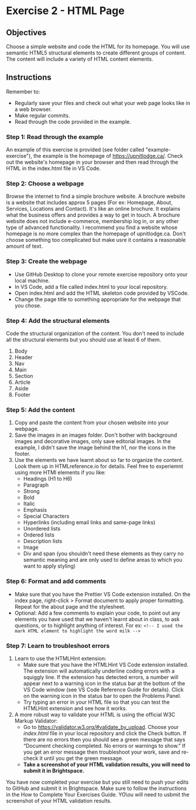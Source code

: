 # Exercise 2 - HTML Page

## Objectives
Choose a simple website and code the HTML for its homepage. You will use semantic HTML5 structural elements to create different groups of content. The content will include a variety of HTML content elements. 

## Instructions
Remember to:
* Regularly save your files and check out what your web page looks like in a web browser.
* Make regular commits.
* Read through the code provided in the example.
### Step 1: Read through the example
An example of this exercise is provided (see folder called "example-exercise"), the example is the homepage of https://upnitlodge.ca/. Check out the website's homepage in your browser and then read through the HTML in the index.html file in VS Code.
### Step 2: Choose a webpage
Browse the internet to find a simple brochure website. A brochure website is a website that includes approx 5 pages (For ex: Homepage, About, Services, Locations and Contact). It's like an online brochure. It explains what the business offers and provides a way to get in touch. A brochure website does not include e-commerce, membership log in, or any other type of advanced functionality. I recommend you find a website whose homepage is no more complex than the homepage of upnitlodge.ca. Don't choose something too complicated but make usre it contains a reasonable amount of text.
### Step 3: Create the webpage
* Use GitHub Desktop to clone your remote exercise repository onto your local machine.
* In VS Code, add a file called index.html to your local repository. 
* Open index.html and add the HTML skeleton code provided by VSCode.
* Change the page title to something appropriate for the webpage that you chose.
### Step 4: Add the structural elements
Code the structural organization of the content. You don't need to include all the structural elements but you should use at least 6 of them.
1. Body 
2. Header
3. Nav
4. Main
5. Section
6. Article
7. Aside
8. Footer
### Step 5: Add the content
1. Copy and paste the content from your chosen website into your webpage.
2. Save the images in an images folder. Don't bother with background images and decorative images, only save editorial images. In the example, I didn't save the image behind the h1, nor the icons in the footer.
3. Use the elements we have learnt about so far to organize the content. Look them up in HTMLreference.io for details. Feel free to experiemnt using more HTMl elements if you like:
    - Headings (H1 to H6)
    - Paragraph
    - Strong
    - Bold
    - Italic
    - Emphasis
    - Special Characters
    - Hyperlinks (including email links and same-page links)
    - Unordered lists
    - Ordered lists
    - Description lists
    - Image
    - Div and span (you shouldn't need these elements as they carry no semantic meaning and are only used to define areas to which you want to apply styling)

### Step 6: Format and add comments 
* Make sure that you have the Prettier VS Code extension installed. On the index page, right-click > Format document to apply proper formatting. Repeat for the about page and the stylesheet.
* Optional: Add a few comments to explain your code, to point out any elements you have used that we haven't learnt about in class, to ask questions, or to highlight anything of interest. For ex: `<!-- I used the mark HTML element to highlight the word milk -->`

### Step 7: Learn to troubleshoot errors
1. Learn to use the HTMLHint extension:
    * Make sure that you have the HTMLHint VS Code extension installed. The extension will automatically underline coding errors with a squiggly line. If the extension has detected errors, a number will appear next to a warning icon in the status bar at the bottom of the VS Code window (see VS Code Reference Guide for details). Click on the warning icon in the status bar to open the Problems Panel. 
    * Try typing an error in your HTML file so that you can test the HTMLHint extension and see how it works.
2. A more robust way to validate your HTML is using the official W3C Markup Validator: 
    * Go to https://validator.w3.org/#validate_by_upload. Choose your *index.html* file in your local repository and click the Check button. If there are no errors then you should see a green message that says “Document checking completed. No errors or warnings to show.” If you get an error message then troubleshoot your work, save and re-check it until you get the green message.
    * **Take a screenshot of your HTML validation results, you will need to submit it in Brightspace.**

You have now completed your exercise but you still need to push your edits to GitHub and submit it in Brightspace. Make sure to follow the instructions in the How to Complete Your Exercises Guide. YO\ou will need to usbmit the screenshot of your HTML validation results.